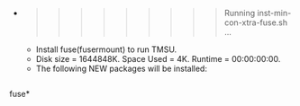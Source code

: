 * >>>>>>>>> Running inst-min-con-xtra-fuse.sh ...
  * Install fuse(fusermount) to run TMSU.
  * Disk size = 1644848K. Space Used = 4K. Runtime = 00:00:00:00.
  * The following NEW packages will be installed:
  ```bash
fuse*
  ```
